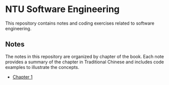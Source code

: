 # NTU Software Engineering
This repository contains notes and coding exercises related to software engineering.

## Notes
The notes in this repository are organized by chapter of the book. Each note provides a summary of the chapter in Traditional Chinese and includes code examples to illustrate the concepts.

- [Chapter 1](Notes/ch1.overview)
